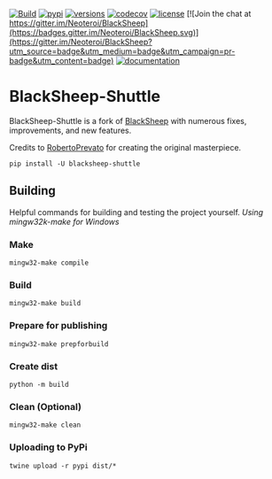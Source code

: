 [![Build](https://github.com/Neoteroi/BlackSheep/workflows/Main/badge.svg)](https://github.com/Neoteroi/BlackSheep/actions)
[![pypi](https://img.shields.io/pypi/v/BlackSheep-Shuttle.svg?color=blue)](https://pypi.org/project/BlackSheep-Shuttle/)
[![versions](https://img.shields.io/pypi/pyversions/blacksheep-shuttle.svg)](https://github.com/herumes/blacksheep-shuttle)
[![codecov](https://codecov.io/gh/Neoteroi/BlackSheep/branch/master/graph/badge.svg?token=Nzi29L0Eg1)](https://codecov.io/gh/Neoteroi/BlackSheep)
[![license](https://img.shields.io/github/license/Neoteroi/blacksheep.svg)](https://github.com/Neoteroi/blacksheep/blob/main/LICENSE) [![Join the chat at https://gitter.im/Neoteroi/BlackSheep](https://badges.gitter.im/Neoteroi/BlackSheep.svg)](https://gitter.im/Neoteroi/BlackSheep?utm_source=badge&utm_medium=badge&utm_campaign=pr-badge&utm_content=badge) [![documentation](https://img.shields.io/badge/📖-docs-purple)](https://www.neoteroi.dev/blacksheep/)

# BlackSheep-Shuttle
BlackSheep-Shuttle is a fork of [BlackSheep](https://github.com/Neoteroi/BlackSheep) with numerous fixes, improvements, and new features.

Credits to [RobertoPrevato](https://github.com/robertoprevato) for creating the original masterpiece.

```ShellSession
pip install -U blacksheep-shuttle
```

## Building
Helpful commands for building and testing the project yourself.
*Using mingw32k-make for Windows*
### Make
```ShellSession
mingw32-make compile
```
### Build
```ShellSession
mingw32-make build
```
### Prepare for publishing
```ShellSession
mingw32-make prepforbuild
```
### Create dist
```ShellSession
python -m build
```
### Clean (Optional)
```ShellSession
mingw32-make clean
```
### Uploading to PyPi
```ShellSession
twine upload -r pypi dist/*
```